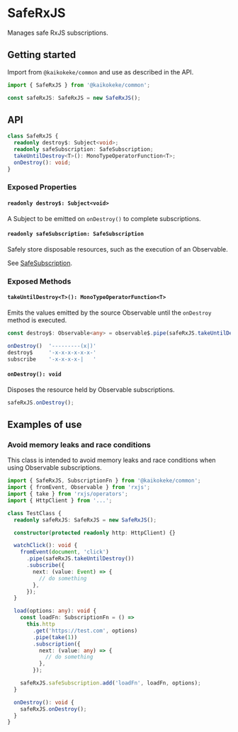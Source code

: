 # SafeRxJS

Manages safe RxJS subscriptions.

## Getting started

Import from `@kaikokeke/common` and use as described in the API.

```ts
import { SafeRxJS } from '@kaikokeke/common';

const safeRxJS: SafeRxJS = new SafeRxJS();
```

## API

```ts
class SafeRxJS {
  readonly destroy$: Subject<void>;
  readonly safeSubscription: SafeSubscription;
  takeUntilDestroy<T>(): MonoTypeOperatorFunction<T>;
  onDestroy(): void;
}
```

### Exposed Properties

#### `readonly destroy$: Subject<void>`

A Subject to be emitted on `onDestroy()` to complete subscriptions.

#### `readonly safeSubscription: SafeSubscription`

Safely store disposable resources, such as the execution of an Observable.

See [SafeSubscription](../safe-subscription/README.md).

### Exposed Methods

#### `takeUntilDestroy<T>(): MonoTypeOperatorFunction<T>`

Emits the values emitted by the source Observable until the `onDestroy` method is executed.

```ts
const destroy$: Observable<any> = observable$.pipe(safeRxJS.takeUntilDestroy()).subscribe();
```

```ts
onDestroy()  '---------(x|)'
destroy$     '-x-x-x-x-x-x-'
subscribe    '-x-x-x-x-|   '
```

#### `onDestroy(): void`

Disposes the resource held by Observable subscriptions.

```ts
safeRxJS.onDestroy();
```

## Examples of use

### Avoid memory leaks and race conditions

This class is intended to avoid memory leaks and race conditions when using Observable subscriptions.

```ts
import { SafeRxJS, SubscriptionFn } from '@kaikokeke/common';
import { fromEvent, Observable } from 'rxjs';
import { take } from 'rxjs/operators';
import { HttpClient } from '...';

class TestClass {
  readonly safeRxJS: SafeRxJS = new SafeRxJS();

  constructor(protected readonly http: HttpClient) {}

  watchClick(): void {
    fromEvent(document, 'click')
      .pipe(safeRxJS.takeUntilDestroy())
      .subscribe({
        next: (value: Event) => {
          // do something
        },
      });
  }

  load(options: any): void {
    const loadFn: SubscriptionFn = () =>
      this.http
        .get('https://test.com', options)
        .pipe(take(1))
        .subscription({
          next: (value: any) => {
            // do something
          },
        });

    safeRxJS.safeSubscription.add('loadFn', loadFn, options);
  }

  onDestroy(): void {
    safeRxJS.onDestroy();
  }
}
```
